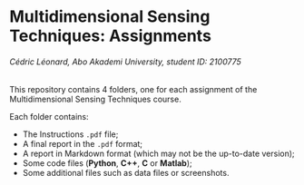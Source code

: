 # **Multidimensional** Sensing Techniques: Assignments

###### Cédric Léonard, Abo Akademi University, student ID: 2100775

This repository contains 4 folders, one for each assignment of the Multidimensional Sensing Techniques course.

Each folder contains:

- The Instructions `.pdf` file;
- A final report in the `.pdf` format;
- A report in Markdown format (which may not be the up-to-date version);
- Some code files (**Python**, **C++**, **C** or **Matlab**);
- Some additional files such as data files or screenshots.
